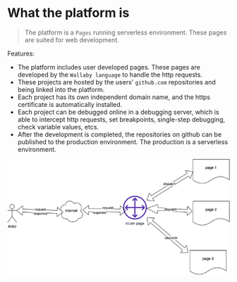 # What the platform is
> The platform is a `Pages` running serverless environment. These pages are suited for web development.

Features:
- The platform includes user developed pages. These pages are developed by the `Wallaby language` to handle the http requests.
- These projects are hosted by the users' `github.com` repositories and being linked into the platform.
- Each project has its own independent domain name, and the https certificate is automatically installed. 
- Each project can be debugged online in a debugging server, which is able to intercept http requests, set breakpoints, single-step debugging, check variable values, etcs.
- After the development is completed, the repositories on github can be published to the production environment. The production is a serverless environment.


![platform structure](/public/images/wby_platform.png)

